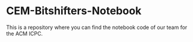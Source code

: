 CEM-Bitshifters-Notebook
========================

This is a repository where you can find the notebook code of our team for the ACM ICPC.